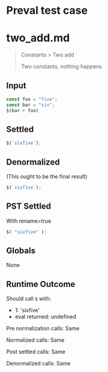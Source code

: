 # Preval test case

# two_add.md

> Constants > Two add
>
> Two constants, nothing happens

## Input

`````js filename=intro
const foo = "five";
const bar = "six";
$(bar + foo)
`````


## Settled


`````js filename=intro
$(`sixfive`);
`````


## Denormalized
(This ought to be the final result)

`````js filename=intro
$(`sixfive`);
`````


## PST Settled
With rename=true

`````js filename=intro
$( "sixfive" );
`````


## Globals


None


## Runtime Outcome


Should call `$` with:
 - 1: 'sixfive'
 - eval returned: undefined

Pre normalization calls: Same

Normalized calls: Same

Post settled calls: Same

Denormalized calls: Same
